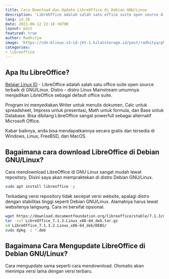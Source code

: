 ```yaml
---
title: Cara Download dan Update LibreOffice di Debian GNU/Linux
description: 'LibreOffice adalah salah satu office suite open source di GNU/Linux'
lang: id_ID
date: 2021-06-12 22:10 +0700
layout: post
featured: true
author: Radhitya
image: 'https://cdn-blinux.s3-id-jkt-1.kilatstorage.id/post/radhitya/photo_2021-06-13_11-11-04.jpg'
categories:
- libreoffice
---
```


## Apa Itu LibreOffice?
[Belajar Linux ID](https://belajarlinux.id) - LibreOffice adalah salah satu office suite open source terbaik di GNU/Linux. Distro - distro Linux Mainstream umumnya menjadikan LibreOffice sebagai default office suite.

Program ini menyediakan Writer untuk menulis dokumen, Calc untuk spreadsheet, Impress untuk presentasi, Math untuk formula, dan Base untuk Database. Bisa dibilang LibreOffice sangat powerfull sebagai alternatif Microsoft Office.

Kabar baiknya, anda bisa mendapatkannya secara gratis dan tersedia di Windows, Linux, FreeBSD, dan MacOS.

## Bagaimana cara download LibreOffice di Debian GNU/Linux?
Cara mendownload LibreOffice di GNU Linux sangat mudah lewat repository. Disini saya akan mempraktekan di distro Debian GNU/Linux.

```bash
sudo apt install libreoffice -y
```
Terkadang versi repository tidak secepat versi website, apalagi distro dengan stabilitas tinggi seperti Debian GNU/Linux. Alamatnya harus lewat websitenya langsung. Cara ini bersifat opsional.

```bash
wget https://download.documentfoundation.org/libreoffice/stable/7.1.3/deb/x86_64/LibreOffice_7.1.3_Linux_x86-64_deb.tar.gz
tar -zxf LibreOffice_7.1.3.Linux_x86-64_deb.tar.gz
cd LibreOffice_7.1.3.2.Linux_x86-64_deb/DEBS/
sudo dpkg -i *.deb
```

## Bagaimana Cara Mengupdate LibreOffice di Debian GNU/Linux?
Cara mengupdate sama seperti cara mendownload. Otomatis akan menimpa versi lama dengan versi terbaru.
